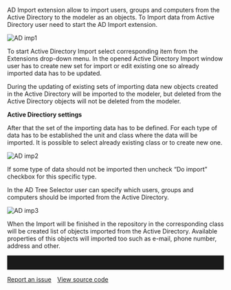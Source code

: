 AD Import extension allow to import users, groups and computers from the Active Directory to the modeler as an objects. To Import data from Active Directory user need to start the AD Import extension.

![AD imp1](//images.ctfassets.net/utx1h0gfm1om/18pJKXqcNfLNbToYhOVk27/ed2da494548861061b2eeb8d4b61b183/AD_imp1.jfif)

To start Active Directory Import select corresponding item from the Extensions drop-down menu. In the opened Active Directory Import window user has to create new set for import or edit existing one so already imported data has to be updated.

 

<div class="info">
  During the updating of existing sets of importing data new objects created in the Active Directory will be imported to the modeler, but deleted from
the Active Directory objects will not be deleted from the modeler.
</div>


__Active Directiory settings__

After that the set of the importing data has to be defined. For each type of data has to be established the unit and class where the data will be imported. It is possible to select already existing class or to create new one.

 
![AD imp2](//images.ctfassets.net/utx1h0gfm1om/6bAj7I3kwkzkcq0afswPxd/b640b6416c2bc00580e0387e036226db/AD_imp2.jfif)

If some type of data should not be imported then uncheck “Do import” checkbox for this specific type.

In the AD Tree Selector user can specify which users, groups and computers should be imported from the Active Directory.

![AD imp3](//images.ctfassets.net/utx1h0gfm1om/1ISmxf2JY5bHal19IypKQn/4a13de4a51173a396f3cec17da03fbd9/AD_imp3.jfif)

When the Import will be finished in the repository in the corresponding class will be created list of objects imported from the Active Directory. Available properties of this objects will imported too such as e-mail, phone number, address and other.

<hr style="padding-top:2rem" />
<a href="https://github.com/process4/docs/issues" target="_blank" class="bgw btn btn-primary btn-lg shadow-sm">Report an issue</a>
<a href="https://github.com/process4/docs" target="_blank" class="bgw btn btn-primary btn-lg shadow-sm" style="margin-left:10px;">View source code</a>